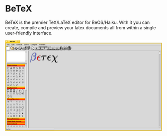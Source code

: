 # BeTeX
BeTeX is the premier TeX/LaTeX editor for BeOS/Haiku. 
With it you can create, compile and preview your latex documents all from within a single user-friendly interface.

![screenshot](screenshot.png)
